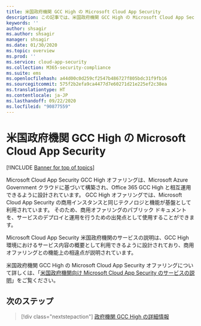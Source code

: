 ```yaml
---
title: 米国政府機関 GCC High の Microsoft Cloud App Security
description: この記事では、米国政府機関 GCC High の Microsoft Cloud App Security と商用オファリングとの機能の違いについて説明します。
keywords: ''
author: shsagir
ms.author: shsagir
manager: shsagir
ms.date: 01/30/2020
ms.topic: overview
ms.prod: ''
ms.service: cloud-app-security
ms.collection: M365-security-compliance
ms.suite: ems
ms.openlocfilehash: a44d00c0d259cf2547b486727f805bdc31f9fb16
ms.sourcegitcommit: 575f2b2efa9ca4477d7e60271d21e225ef2c38ea
ms.translationtype: HT
ms.contentlocale: ja-JP
ms.lasthandoff: 09/22/2020
ms.locfileid: "90877559"
---
```

# <a name="microsoft-cloud-app-security-for-us-government-gcc-high"></a>米国政府機関 GCC High の Microsoft Cloud App Security

[!INCLUDE [Banner for top of topics](includes/banner.md)]

Microsoft Cloud App Security GCC High オファリングは、Microsoft Azure Government クラウドに基づいて構築され、Office 365 GCC High と相互運用できるように設計されています。 GCC High オファリングでは、Microsoft Cloud App Security の商用インスタンスと同じテクノロジと機能が基盤として利用されています。 そのため、商用オファリングのパブリック ドキュメントを、サービスのデプロイと運用を行うための出発点として使用することができます。

Microsoft Cloud App Security 米国政府機関のサービスの説明は、GCC High 環境におけるサービス内容の概要として利用できるように設計されており、商用オファリングとの機能上の相違点が説明されています。

米国政府機関 GCC High の Microsoft Cloud App Security オファリングについて詳しくは、「[米国政府機関向け Microsoft Cloud App Security のサービスの説明](/enterprise-mobility-security/solutions/ems-cloud-app-security-govt-service-description)」をご覧ください。

## <a name="next-steps"></a>次のステップ

> [!div class="nextstepaction"]
> [政府機関 GCC High の詳細情報](/enterprise-mobility-security/solutions/ems-govt-service-description)
